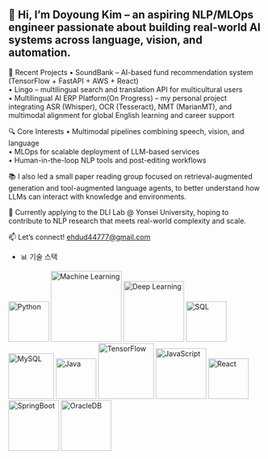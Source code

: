 
## 👋 Hi, I’m Doyoung Kim – an aspiring NLP/MLOps engineer passionate about building real-world AI systems across language, vision, and automation. 

🧠 Recent Projects
• SoundBank – AI-based fund recommendation system (TensorFlow + FastAPI + AWS + React)  
• Lingo – multilingual search and translation API for multicultural users  
• Multilingual AI ERP Platform(On Progress) – my personal project integrating ASR (Whisper), OCR (Tesseract), NMT (MarianMT), and multimodal alignment for global English learning and career support

🔍 Core Interests
• Multimodal pipelines combining speech, vision, and language  
• MLOps for scalable deployment of LLM-based services  
• Human-in-the-loop NLP tools and post-editing workflows

📚 I also led a small paper reading group focused on retrieval-augmented generation and tool-augmented language agents, to better understand how LLMs can interact with knowledge and environments.

🚀 Currently applying to the DLI Lab @ Yonsei University, hoping to contribute to NLP research that meets real-world complexity and scale.

📫 Let’s connect! ehdud44777@gmail.com



- 📊 기술 스택

<img src="https://img.shields.io/badge/Python-3776AB?style=for-the-badge&logo=python&logoColor=white" alt="Python" width="80"> <img src="https://img.shields.io/badge/Machine_Learning-000?style=for-the-badge&logo=tensorflow&logoColor=white" alt="Machine Learning" width="140"> <img src="https://img.shields.io/badge/Deep_Learning-000?style=for-the-badge&logo=tensorflow&logoColor=white" alt="Deep Learning" width="120"> <img src="https://img.shields.io/badge/SQL-000?style=for-the-badge&logo=mysql&logoColor=4479A1" alt="SQL" width="80"> <img src="https://img.shields.io/badge/MySQL-005C84?style=for-the-badge&logo=mysql&logoColor=white" alt="MySQL" width="90"> <img src="https://img.shields.io/badge/Java-ED8B00?style=for-the-badge&logo=openjdk&logoColor=white" alt="Java" width="80"> <img src="https://img.shields.io/badge/TensorFlow-FF6F00?style=for-the-badge&logo=tensorflow&logoColor=white" alt="TensorFlow" width="110"> <img src="https://img.shields.io/badge/JavaScript-F7DF1E?style=for-the-badge&logo=javascript&logoColor=black" alt="JavaScript" width="100"> <img src="https://img.shields.io/badge/React-61DAFB?style=for-the-badge&logo=react&logoColor=white" alt="React" width="80"> <img src="https://img.shields.io/badge/SpringBoot-6DB33F?style=for-the-badge&logo=spring&logoColor=white" alt="SpringBoot" width="100"> <img src="https://img.shields.io/badge/OracleDB-F80000?style=for-the-badge&logo=oracle&logoColor=white" alt="OracleDB" width="100"> 

